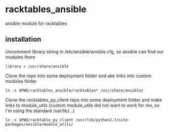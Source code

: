 # racktables_ansible
ansible module for racktables

## installation

Uncomment library string in /etc/ansible/ansible.cfg, so ansible can find our modules there
```
library = /usr/share/ansible
```

Clone the repo into some deployment folder  and ake links into custom modules folder
```
ln -s $PWD/racktables_ansible/racktables* /usr/share/ansible/
```

Clone the racktables_py_client repo into some deployment folder and make links to module_utils
(custom module_utils did not want to work for me, so I'm using the standard /usr/lib/...)
```
ln -s $PWD/racktable_py_client /usr/lib/python2.7/site-packages/ansible/module_utils/
```
